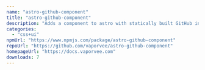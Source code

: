 ```yaml
---
name: "astro-github-component"
title: "astro-github-component"
description: "Adds a component to astro with statically built GitHub info and dynamic updated stars and forks."
categories:
  - "css+ui"
npmUrl: "https://www.npmjs.com/package/astro-github-component"
repoUrl: "https://github.com/vaporvee/astro-github-component"
homepageUrl: "https://docs.vaporvee.com"
downloads: 7
---
```

